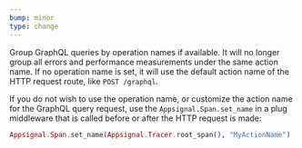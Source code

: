 ```yaml
---
bump: minor
type: change
---
```


Group GraphQL queries by operation names if available. It will no longer group all errors and performance measurements under the same action name. If no operation name is set, it will use the default action name of the HTTP request route, like `POST /graphql`.

If you do not wish to use the operation name, or customize the action name for the GraphQL query request, use the `Appsignal.Span.set_name` in a plug middleware that is called before or after the HTTP request is made:

```elixir
Appsignal.Span.set_name(Appsignal.Tracer.root_span(), "MyActionName")
```
